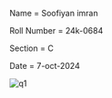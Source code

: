 Name = Soofiyan imran

Roll Number = 24k-0684

Section = C

Date = 7-oct-2024

![q1](https://github.com/user-attachments/assets/61d9129e-3b84-42b8-96e1-116f9a577159)


